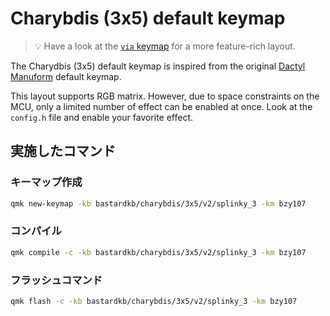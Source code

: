 # Charybdis (3x5) default keymap

> :bulb: Have a look at the [`via` keymap](../via) for a more feature-rich layout.

The Charydbis (3x5) default keymap is inspired from the original [Dactyl Manuform](../../../../../handwired/dactyl_manuform) default keymap.

This layout supports RGB matrix. However, due to space constraints on the MCU, only a limited number of effect can be enabled at once. Look at the `config.h` file and enable your favorite effect.


## 実施したコマンド

### キーマップ作成
```bash
qmk new-keymap -kb bastardkb/charybdis/3x5/v2/splinky_3 -km bzy107
```
### コンパイル
```bash
qmk compile -c -kb bastardkb/charybdis/3x5/v2/splinky_3 -km bzy107
```
### フラッシュコマンド
```bash
qmk flash -c -kb bastardkb/charybdis/3x5/v2/splinky_3 -km bzy107
```
